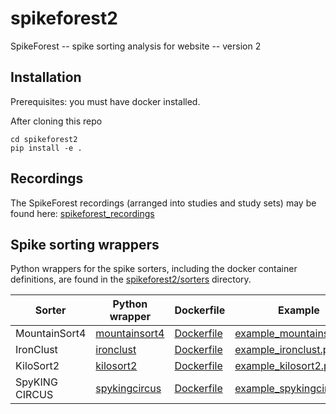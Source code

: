 # spikeforest2

SpikeForest -- spike sorting analysis for website -- version 2

## Installation

Prerequisites: you must have docker installed.

After cloning this repo

```
cd spikeforest2
pip install -e .
```

## Recordings

The SpikeForest recordings (arranged into studies and study sets) may be found here: [spikeforest_recordings](https://github.com/flatironinstitute/spikeforest_recordings)

## Spike sorting wrappers

Python wrappers for the spike sorters, including the docker container definitions, are found in the [spikeforest2/sorters](spikeforest2/sorters) directory.

| Sorter  | Python wrapper | Dockerfile | Example |
| ------------- | ------------- | ------------- | ------------- |
| MountainSort4  | [mountainsort4](spikeforest2/sorters/mountainsort4) | [Dockerfile](spikeforest2/sorters/mountainsort4/container)  | [example_mountainsort4.py](examples/example_mountainsort4.py) |
| IronClust  | [ironclust](spikeforest2/sorters/ironclust) | [Dockerfile](spikeforest2/sorters/ironclust/container)  | [example_ironclust.py](examples/example_ironclust.py) |
| KiloSort2  | [kilosort2](spikeforest2/sorters/kilosort2) | [Dockerfile](spikeforest2/sorters/kilosort2/container)  | [example_kilosort2.py](examples/example_kilosort2.py) |
| SpyKING CIRCUS  | [spykingcircus](spikeforest2/sorters/spykingcircus) | [Dockerfile](spikeforest2/sorters/spykingcircus/container)  | [example_spykingcircus.py](examples/example_spykingcircus.py) |